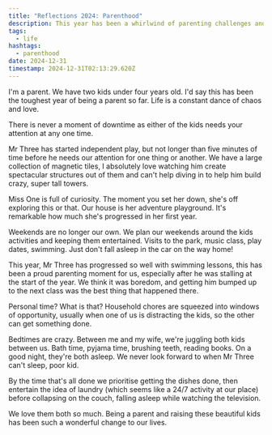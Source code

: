 ```yaml
---
title: "Reflections 2024: Parenthood"
description: This year has been a whirlwind of parenting challenges and unexpected moments of pure joy. With two energetic kids under four, life is a constant dance of chaos and love.
tags:
  - life
hashtags:
  - parenthood
date: 2024-12-31
timestamp: 2024-12-31T02:13:29.620Z
---
```


I'm a parent. We have two kids under four years old. I'd say this has been the toughest year of being a parent so far. Life is a constant dance of chaos and love.

There is never a moment of downtime as either of the kids needs your attention at any one time.

Mr Three has started independent play, but not longer than five minutes of time before he needs our attention for one thing or another. We have a large collection of magnetic tiles, I absolutely love watching him create spectacular structures out of them and can't help diving in to help him build crazy, super tall towers.

Miss One is full of curiosity. The moment you set her down, she's off exploring this or that. Our house is her adventure playground. It's remarkable how much she's progressed in her first year.

Weekends are no longer our own. We plan our weekends around the kids activities and keeping them entertained. Visits to the park, music class, play dates, swimming. Just don't fall asleep in the car on the way home!

This year, Mr Three has progressed so well with swimming lessons, this has been a proud parenting moment for us, especially after he was stalling at the start of the year. We think it was boredom, and getting him bumped up to the next class was the best thing that happened there.

Personal time? What is that? Household chores are squeezed into windows of opportunity, usually when one of us is distracting the kids, so the other can get something done.

Bedtimes are crazy. Between me and my wife, we're juggling both kids between us. Bath time, pyjama time, brushing teeth, reading books. On a good night, they're both asleep. We never look forward to when Mr Three can't sleep, poor kid.

By the time that's all done we prioritise getting the dishes done, then entertain the idea of laundry (which seems like a 24/7 activity at our place) before collapsing on the couch, falling asleep while watching the television.

We love them both so much. Being a parent and raising these beautiful kids has been such a wonderful change to our lives.